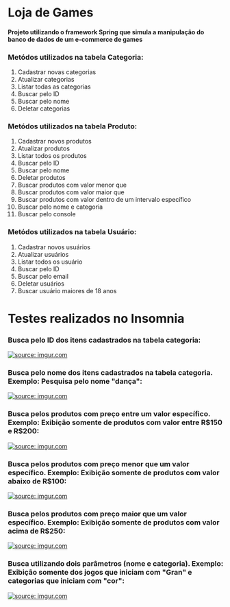 # Loja de Games
<h4>Projeto utilizando o framework Spring que simula a manipulação do banco de dados de um e-commerce de games</h4>

<h3>Metódos utilizados na tabela Categoria:</h3>

1. Cadastrar novas categorias
2. Atualizar categorias
3. Listar todas as categorias
4. Buscar pelo ID
5. Buscar pelo nome
6. Deletar categorias

<h3>Metódos utilizados na tabela Produto:</h3>

1. Cadastrar novos produtos
2. Atualizar produtos
3. Listar todos os produtos
4. Buscar pelo ID
5. Buscar pelo nome
6. Deletar produtos
7. Buscar produtos com valor menor que 
8. Buscar produtos com valor maior que 
9. Buscar produtos com valor dentro de um intervalo específico
10. Buscar pelo nome e categoria
11. Buscar pelo console

<h3>Metódos utilizados na tabela Usuário:</h3>

1. Cadastrar novos usuários
2. Atualizar usuários
3. Listar todos os usuário
4. Buscar pelo ID
5. Buscar pelo email
6. Deletar usuários
7. Buscar usuário maiores de 18 anos



# Testes realizados no Insomnia

<h3>Busca pelo ID dos itens cadastrados na tabela categoria:</h3>
<a href="https://imgur.com/lqWHtNv"><img src="https://i.imgur.com/lqWHtNv.png" title="source: imgur.com" /></a>
<h3>Busca pelo nome dos itens cadastrados na tabela categoria. Exemplo: Pesquisa pelo nome "dança":</h3>
<a href="https://imgur.com/TPfN48m"><img src="https://i.imgur.com/TPfN48m.png" title="source: imgur.com" /></a>
<h3>Busca pelos produtos com preço entre um valor específico. Exemplo: Exibição somente de produtos com valor entre R$150 e R$200:</h3>
<a href="https://imgur.com/wtLLAue"><img src="https://i.imgur.com/wtLLAue.png" title="source: imgur.com" /></a>
<h3>Busca pelos produtos com preço menor que um valor específico. Exemplo: Exibição somente de produtos com valor abaixo de R$100:</h3>
<a href="https://imgur.com/q0XL55O"><img src="https://i.imgur.com/q0XL55O.png" title="source: imgur.com" /></a>
<h3>Busca pelos produtos com preço maior que um valor específico. Exemplo: Exibição somente de produtos com valor acima de R$250:</h3>
<a href="https://imgur.com/InUPTGi"><img src="https://i.imgur.com/InUPTGi.png" title="source: imgur.com" /></a>
<h3>Busca utilizando dois parâmetros (nome e categoria). Exemplo: Exibição somente dos jogos que iniciam com "Gran" e categorias que iniciam com "cor":</h3>
<a href="https://imgur.com/O6c2qXS"><img src="https://i.imgur.com/O6c2qXS.png" title="source: imgur.com" /></a>
